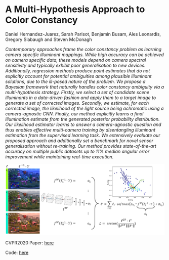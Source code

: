# **A Multi-Hypothesis Approach to Color Constancy**

Daniel Hernandez-Juarez, Sarah Parisot, Benjamin Busam, Ales Leonardis, Gregory Slabaugh and Steven McDonagh


*Contemporary approaches frame the color constancy problem as learning camera specific illuminant mappings. While high accuracy can be achieved on camera specific data, these models depend on camera spectral sensitivity and typically exhibit poor generalisation to new devices. Additionally, regression methods produce point estimates that do not explicitly account for potential ambiguities among plausible illuminant solutions, due to the ill-posed nature of the problem. We propose a Bayesian framework that naturally handles color constancy ambiguity via a multi-hypothesis strategy. Firstly, we select a set of candidate scene illuminants in a data-driven fashion and apply them to a target image to generate a set of corrected images. Secondly, we estimate, for each corrected image, the likelihood of the light source being achromatic using a camera-agnostic CNN. Finally, our method explicitly learns a final illumination estimate from the generated posterior probability distribution. Our likelihood estimator learns to answer a camera-agnostic question and thus enables effective multi-camera training by disentangling illuminant estimation from the supervised learning task. We extensively evaluate our proposed approach and additionally set a benchmark for novel sensor generalisation without re-training. Our method provides state-of-the-art accuracy on multiple public datasets up to 11% median angular error improvement while maintaining real-time execution.*


![candidate_selection](candidate_selection.png)

CVPR2020 Paper: [here](https://arxiv.org/abs/2002.12896 "A Multi-Hypothesis Approach to Color Constancy paper")


Code: [here](https://github.com/huawei-noah/multi_hyp_cc "A Multi-Hypothesis Approach to Color Constancy code")
